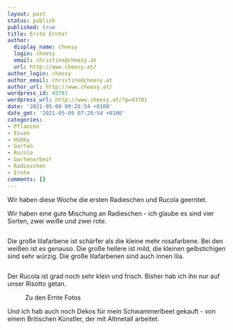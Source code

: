 ```yaml
---
layout: post
status: publish
published: true
title: Erste Ernte!
author:
  display_name: cheesy
  login: cheesy
  email: christine@cheesy.at
  url: http://www.cheesy.at/
author_login: cheesy
author_email: christine@cheesy.at
author_url: http://www.cheesy.at/
wordpress_id: 43781
wordpress_url: http://www.cheesy.at/?p=43781
date: '2021-05-09 09:28:54 +0100'
date_gmt: '2021-05-09 07:28:54 +0100'
categories:
- Pflanzen
- Essen
- Hobby
- Garten
- Rucola
- Gartenarbeit
- Radieschen
- Ernte
comments: []
---
```

<!-- wp:paragraph -->
Wir haben diese Woche die ersten Radieschen und Rucola geerntet.
<!-- /wp:paragraph -->
<!-- wp:paragraph -->
Wir haben eine gute Mischung an Radieschen - ich glaube es sind vier Sorten, zwei weiße und zwei rote.
<!-- /wp:paragraph -->
<!-- wp:image {"id":43774} -->
<figure class="wp-block-image"><img src="{% link _fotos/leben-in-belfast/2021-2/ernte/Ernte-005.jpg %}" alt="" class="wp-image-43774"></figure>
<!-- /wp:image -->
<!-- wp:paragraph -->
Die große lilafarbene ist schärfer als die kleine mehr rosafarbene. Bei den weißen ist es genauso. Die große hellere ist mild, die kleinen gelbstichigen sind sehr würzig.
<!-- /wp:paragraph -->
<!-- wp:paragraph -->
Die große lilafarbenen sind auch innen lila.
<!-- /wp:paragraph -->
<!-- wp:image {"id":43775} -->
<figure class="wp-block-image"><img src="{% link _fotos/leben-in-belfast/2021-2/ernte/Ernte-006.jpg %}" alt="" class="wp-image-43775"></figure>
<!-- /wp:image -->
<!-- wp:paragraph -->
Der Rucola ist grad noch sehr klein und frisch. Bisher hab ich ihn nur auf unser Risotto getan.
<!-- /wp:paragraph -->
<!-- wp:image {"id":43776,"linkDestination":"custom"} -->
<figure class="wp-block-image"><a href="http://www.cheesy.at/fotos/leben-in-belfast/2021-2/ernte/"><img src="{% link _fotos/leben-in-belfast/2021-2/ernte/Ernte-007.jpg %}" alt="" class="wp-image-43776"></a><br>
<figcaption>Zu den Ernte Fotos<br></figcaption>
</figure>
<!-- /wp:image -->
<!-- wp:paragraph -->
Und ich hab auch noch Dekos für mein Schwammerlbeet gekauft - von einem Britischen Künstler, der mit Altmetall arbeitet.
<!-- /wp:paragraph -->
<!-- wp:image {"id":43778} -->
<figure class="wp-block-image"><img src="{% link _fotos/leben-in-belfast/2021-2/schwammerlbeet/Schwammerl-007.jpg %}" alt="" class="wp-image-43778"></figure>
<!-- /wp:image -->
